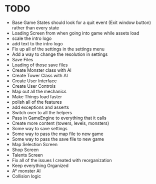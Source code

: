 TODO
============
* Base Game States should look for a quit event (Exit window button) rather than every state
* Loading Screen from when going into game while assets load
* scale the intro logo
* add text to the intro logo
* Fix up all of the settings in the settings menu
* Add a way to change the resolution in settings
* Save Files
* Loading of those save files
* Create Monster class with AI
* Create Tower Class with AI
* Create User Interface
* Create User Controls
* Map out all the mechanics
* Make Things load faster
* polish all of the features
* add exceptions and asserts
* Switch over to all the helpers
* Pass in GameEngine to everything that it calls
* Create more content (towers, levels, monsters)
* Some way to save settings
* Some way to pass the map file to new game
* Some way to pass the save file to new game
* Map Selection Screen
* Shop Screen
* Talents Screen
* Fix all of the issues I created with reorganization
* Keep everything Organized
* A* monster AI
* Collision logic
